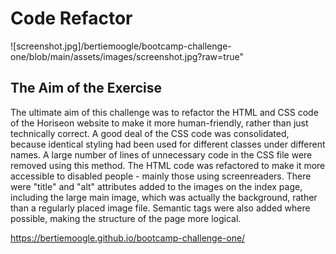 # Code Refactor

![screenshot.jpg]/bertiemoogle/bootcamp-challenge-one/blob/main/assets/images/screenshot.jpg?raw=true"

## The Aim of the Exercise

The ultimate aim of this challenge was to refactor the HTML and CSS code of the Horiseon website to make it more human-friendly, rather than just technically correct. A good deal of the CSS code was consolidated, because identical styling had been used for different classes under different names. A large number of lines of unnecessary code in the CSS file were removed using this method.
The HTML code was refactored to make it more accessible to disabled people - mainly those using screenreaders. There were "title" and "alt" attributes added to the images on the index page, including the large main image, which was actually the background, rather than a regularly placed image file. Semantic tags were also added where possible, making the structure of the page more logical.

<https://bertiemoogle.github.io/bootcamp-challenge-one/>
